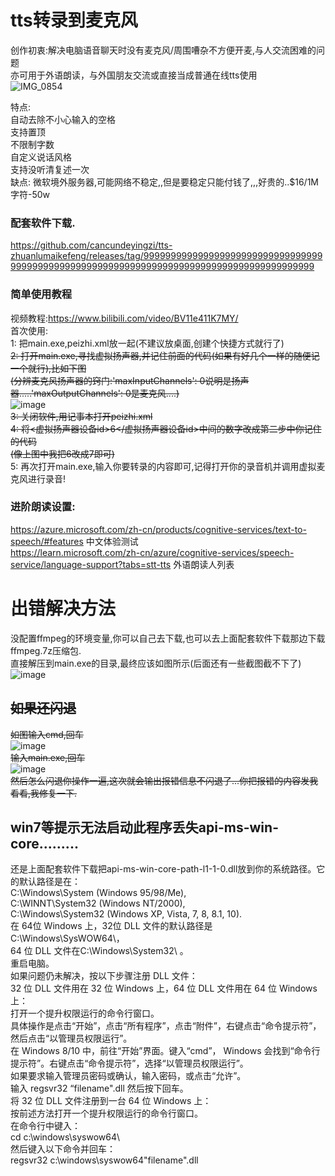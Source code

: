 # tts转录到麦克风
创作初衷:解决电脑语音聊天时没有麦克风/周围嘈杂不方便开麦,与人交流困难的问题    
亦可用于外语朗读，与外国朋友交流或直接当成普通在线tts使用      
![IMG_0854](https://user-images.githubusercontent.com/73635883/192942723-fb40c5c1-11eb-4088-967e-7e06efdd3311.PNG)

特点:     
 自动去除不小心输入的空格   
 支持置顶    
 不限制字数   
 自定义说话风格   
 支持没听清复述一次   
 缺点: 微软境外服务器,可能网络不稳定,,但是要稳定只能付钱了,,,好贵的..$16/1M 字符-50w   
### 配套软件下载.
https://github.com/cancundeyingzi/tts-zhuanlumaikefeng/releases/tag/99999999999999999999999999999999999999999999999999999999999999999999999999999999999999999
### 简单使用教程
视频教程:https://www.bilibili.com/video/BV11e411K7MY/       
首次使用:         
1: 把main.exe,peizhi.xml放一起(不建议放桌面,创建个快捷方式就行了)      
~~2: 打开main.exe,寻找虚拟扬声器,并记住前面的代码(如果有好几个一样的随便记一个就行),比如下图~~        
~~(分辨麦克风扬声器的窍门:'maxInputChannels': 0说明是扬声器.....'maxOutputChannels': 0是麦克风....)~~         
![image](https://user-images.githubusercontent.com/73635883/192142590-80a94a28-f07a-4313-9c4c-32f3975ffafa.png)            
~~3: 关闭软件,用记事本打开peizhi.xml~~         
~~4: 将<虚拟扬声器设备id>6</虚拟扬声器设备id>中间的数字改成第二步中你记住的代码~~         
~~(像上图中我把6改成7即可)~~          
5: 再次打开main.exe,输入你要转录的内容即可,记得打开你的录音机并调用虚拟麦克风进行录音!              
### 进阶朗读设置:    
https://azure.microsoft.com/zh-cn/products/cognitive-services/text-to-speech/#features   中文体验测试            
https://learn.microsoft.com/zh-cn/azure/cognitive-services/speech-service/language-support?tabs=stt-tts           外语朗读人列表           
# 出错解决方法
没配置ffmpeg的环境变量,你可以自己去下载,也可以去上面配套软件下载那边下载ffmpeg.7z压缩包.         
直接解压到main.exe的目录,最终应该如图所示(后面还有一些截图截不下了)           
![image](https://user-images.githubusercontent.com/73635883/192148038-38455b28-baea-45bb-bb2d-89ab06c5624e.png)
## ~~如果还闪退~~         
~~如图输入cmd,回车~~                    
![image](https://user-images.githubusercontent.com/73635883/192148068-5faf5101-37a1-43e2-aafa-283c58979b99.png)             
~~输入main.exe,回车~~    
![image](https://user-images.githubusercontent.com/73635883/192148110-7dfaf260-e518-4fe3-bb46-d7124564e6f7.png)               
~~然后怎么闪退你操作一遍,这次就会输出报错信息不闪退了...你把报错的内容发我看看,我修复一下.~~            
## win7等提示无法启动此程序丢失api-ms-win-core.........    
还是上面配套软件下载把api-ms-win-core-path-l1-1-0.dll放到你的系统路径。它的默认路径是在：   
C:\Windows\System (Windows 95/98/Me),   
C:\WINNT\System32 (Windows NT/2000),   
C:\Windows\System32 (Windows XP, Vista, 7, 8, 8.1, 10).   
在 64位 Windows 上，32位 DLL 文件的默认路径是C:\Windows\SysWOW64\，    
64 位 DLL 文件在C:\Windows\System32\ 。       
重启电脑。     
如果问题仍未解决，按以下步骤注册 DLL 文件：         
32 位 DLL 文件用在 32 位 Windows 上，64 位 DLL 文件用在 64 位 Windows 上：             
打开一个提升权限运行的命令行窗口。          
具体操作是点击“开始”，点击“所有程序”，点击“附件”，右键点击“命令提示符”，然后点击“以管理员权限运行”。          
在 Windows 8/10 中，前往“开始”界面。键入“cmd”， Windows 会找到“命令行提示符”。右键点击“命令提示符”，选择“以管理员权限运行”。      
如果要求输入管理员密码或确认，输入密码，或点击“允许”。        
输入 regsvr32 “filename".dll 然后按下回车。            
将 32 位 DLL 文件注册到一台 64 位 Windows 上：          
按前述方法打开一个提升权限运行的命令行窗口。          
在命令行中键入：        
cd c:\windows\syswow64\         
然后键入以下命令并回车：           
regsvr32 c:\windows\syswow64\"filename".dll           

